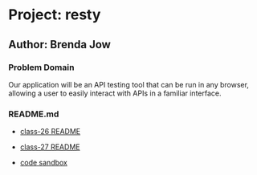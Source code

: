 # Project: resty

## Author: Brenda Jow

### Problem Domain

Our application will be an API testing tool that can be run in any browser, allowing a user to easily interact with APIs in a familiar interface.

### README.md

- [class-26 README](./docs/class-26.md)
- [class-27 README](./docs/class-27.md)

- [code sandbox](https://codesandbox.io/p/github/brenda70904/resty/main?file=%2FREADME.md&workspace=%257B%2522activeFileId%2522%253A%2522clfhjgmi20009g2i6bzc4gzpc%2522%252C%2522openFiles%2522%253A%255B%2522%252FREADME.md%2522%255D%252C%2522sidebarPanel%2522%253A%2522EXPLORER%2522%252C%2522gitSidebarPanel%2522%253A%2522COMMIT%2522%252C%2522spaces%2522%253A%257B%2522clfhjgoe5000x3b6ia2qat1yy%2522%253A%257B%2522key%2522%253A%2522clfhjgoe5000x3b6ia2qat1yy%2522%252C%2522name%2522%253A%2522Default%2522%252C%2522devtools%2522%253A%255B%257B%2522key%2522%253A%2522clfhq4hkb00zh3b6ie1n0jmi8%2522%252C%2522type%2522%253A%2522PROJECT_SETUP%2522%252C%2522isMinimized%2522%253Afalse%257D%252C%257B%2522type%2522%253A%2522PREVIEW%2522%252C%2522taskId%2522%253A%2522start%2522%252C%2522port%2522%253A3000%252C%2522key%2522%253A%2522clfhq4ou7016k3b6ico3dsb6u%2522%252C%2522isMinimized%2522%253Afalse%257D%252C%257B%2522type%2522%253A%2522TASK_LOG%2522%252C%2522taskId%2522%253A%2522start%2522%252C%2522key%2522%253A%2522clfhq4l09012p3b6iwuvowj22%2522%252C%2522isMinimized%2522%253Afalse%257D%255D%257D%257D%252C%2522currentSpace%2522%253A%2522clfhjgoe5000x3b6ia2qat1yy%2522%252C%2522spacesOrder%2522%253A%255B%2522clfhjgoe5000x3b6ia2qat1yy%2522%255D%252C%2522hideCodeEditor%2522%253Afalse%257D)

<!-- 
### Links and Resources

- [GitHub Actions ci/cd](https://github.com/rkgallaway/server-deployment-practice-d51/actions) 
- [back-end server url](http://xyz.com) (when applicable)
- [front-end application](http://xyz.com) (when applicable)

### Setup

#### `.env` requirements (where applicable)

for now I have none and do not require one


#### How to initialize/run your application (where applicable)

- e.g. `npm start`

#### How to use your library (where applicable)

#### Features / Routes

- Feature One: Details of feature
- GET : `/hello` - specific route to hit

#### Tests

- How do you run tests?
- Any tests of note?
- Describe any tests that you did not complete, skipped, etc

#### UML

Link to an image of the UML for your application and response to events -->